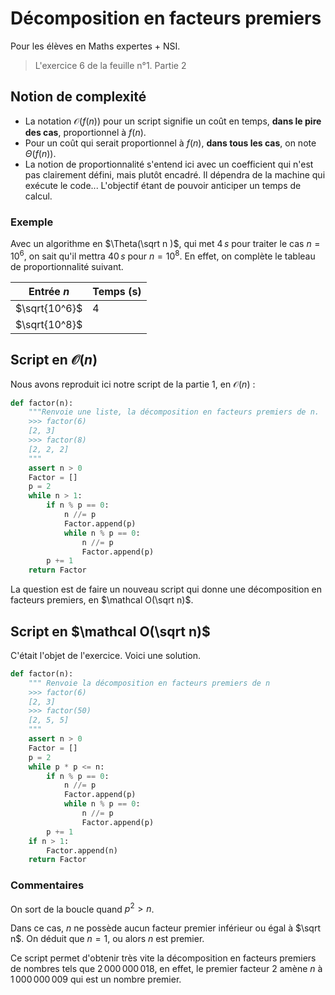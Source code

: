 # Décomposition en facteurs premiers
Pour les élèves en Maths expertes + NSI.
> L'exercice 6 de la feuille n°1. Partie 2

## Notion de complexité
* La notation $\mathcal O(f(n))$ pour un script signifie un coût en temps, **dans le pire des cas**, proportionnel à $f(n)$.
* Pour un coût qui serait proportionnel à $f(n)$, **dans tous les cas**, on note $\Theta(f(n)$).
* La notion de proportionnalité s'entend ici avec un coefficient qui n'est pas clairement défini, mais plutôt encadré. Il dépendra de la machine qui exécute le code... L'objectif étant de pouvoir anticiper un temps de calcul. 

### Exemple
Avec un algorithme en $\Theta(\sqrt n )$, qui met $4\,s$ pour traiter le cas $n = 10^6$, on sait qu'il mettra $40\,s$ pour $n=10^8$. En effet, on complète le tableau de proportionnalité suivant.

|Entrée $n$|Temps (s)|
|----|----|
|$\sqrt{10^6}$|$4$|
|$\sqrt{10^8}$|   |

## Script en $\mathcal O(n)$

Nous avons reproduit ici notre script de la partie 1, en $\mathcal O(n)$ :

```python
def factor(n):
    """Renvoie une liste, la décomposition en facteurs premiers de n.
    >>> factor(6)
    [2, 3]
    >>> factor(8)
    [2, 2, 2]
    """
    assert n > 0
    Factor = []
    p = 2
    while n > 1:
        if n % p == 0:
            n //= p
            Factor.append(p)
            while n % p == 0:
                n //= p
                Factor.append(p)
        p += 1
    return Factor
```

La question est de faire un nouveau script qui donne une décomposition en facteurs premiers, en $\mathcal O(\sqrt n)$.

## Script en $\mathcal O(\sqrt n)$

C'était l'objet de l'exercice. Voici une solution.

```python
def factor(n):
    """ Renvoie la décomposition en facteurs premiers de n
    >>> factor(6)
    [2, 3]
    >>> factor(50)
    [2, 5, 5]
    """
    assert n > 0
    Factor = []
    p = 2
    while p * p <= n:
        if n % p == 0:
            n //= p
            Factor.append(p)
            while n % p == 0:
                n //= p
                Factor.append(p)
        p += 1
    if n > 1:
        Factor.append(n)
    return Factor
```

### Commentaires

On sort de la boucle quand $p^2 > n$.

Dans ce cas, $n$ ne possède aucun facteur premier inférieur ou égal à $\sqrt n$.
On déduit que $n=1$, ou alors $n$ est premier.

Ce script permet d'obtenir très vite la décomposition en facteurs premiers de nombres tels que $2\,000\,000\,018$, en effet, le premier facteur $2$ amène $n$ à $1\,000\,000\,009$ qui est un nombre premier.